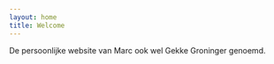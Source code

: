 ```yaml
---
layout: home
title: Welcome
---
```


De persoonlijke website van Marc ook wel Gekke Groninger genoemd.